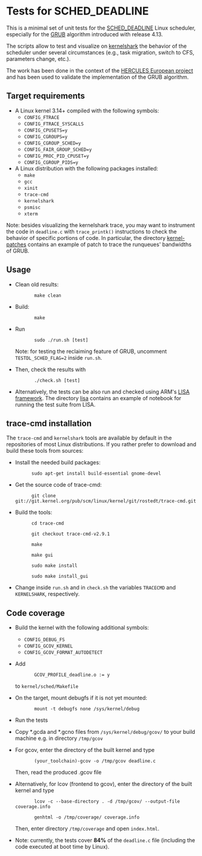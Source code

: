 Tests for SCHED_DEADLINE
========================

This is a minimal set of unit tests for the
[SCHED_DEADLINE](https://en.wikipedia.org/wiki/SCHED_DEADLINE) Linux scheduler,
especially for the
[GRUB](http://lkml.iu.edu/hypermail/linux/kernel/1703.2/06174.html) algorithm
introduced with release 4.13.

The scripts allow to test and visualize on
[kernelshark](http://rostedt.homelinux.com/kernelshark/) the behavior of the
scheduler under several circumstances (e.g., task migration, switch to CFS,
parameters change, etc.).

The work has been done in the context of the
[HERCULES European project](http://hercules2020.eu) and has been used to
validate the implementation of the GRUB algorithm.


Target requirements
-------------------

 - A Linux kernel 3.14+ compiled with the following symbols:
   - ```CONFIG_FTRACE```
   - ```CONFIG_FTRACE_SYSCALLS```
   - ```CONFIG_CPUSETS=y```
   - ```CONFIG_CGROUPS=y```
   - ```CONFIG_CGROUP_SCHED=y```
   - ```CONFIG_FAIR_GROUP_SCHED=y```
   - ```CONFIG_PROC_PID_CPUSET=y```
   - ```CONFIG_CGROUP_PIDS=y```
 - A Linux distribution with the following packages installed:
   - ```make```
   - ```gcc```
   - ```xinit```
   - ```trace-cmd```
   - ```kernelshark```
   - ```psmisc```
   - ```xterm```

Note: besides visualizing the kernelshark trace, you may want to instrument
the code in ```deadline.c``` with ```trace_printk()``` instructions to check
the behavior of specific portions of code.
In particular, the directory [kernel-patches](kernel-patches) contains an
example of patch to trace the runqueues' bandwidths of GRUB.


Usage
-----

 - Clean old results:

              make clean

 - Build:

              make

 - Run

              sudo ./run.sh [test]

   Note: for testing the reclaiming feature of GRUB, uncomment
   ```TESTDL_SCHED_FLAG=2``` inside ```run.sh```.

 - Then, check the results with

              ./check.sh [test]

 - Alternatively, the tests can be also run and checked using ARM's
   [LISA framework](https://github.com/ARM-software/lisa).
   The directory [lisa](lisa) contains an example of notebook for running
   the test suite from LISA.


trace-cmd installation
----------------------

The `trace-cmd` and `kernelshark` tools are available by default in the
repositories of most Linux distributions.
If you rather prefer to download and build these tools from sources:

 - Install the needed build packages:

             sudo apt-get install build-essential gnome-devel

 - Get the source code of trace-cmd:

             git clone git://git.kernel.org/pub/scm/linux/kernel/git/rostedt/trace-cmd.git

 - Build the tools:

             cd trace-cmd

             git checkout trace-cmd-v2.9.1

             make

             make gui

             sudo make install

             sudo make install_gui

 - Change inside `run.sh` and in `check.sh` the variables `TRACECMD` and
   `KERNELSHARK`, respectively.


Code coverage
-------------

 - Build the kernel with the following additional symbols:
   - ```CONFIG_DEBUG_FS```
   - ```CONFIG_GCOV_KERNEL```
   - ```CONFIG_GCOV_FORMAT_AUTODETECT```

 - Add

              GCOV_PROFILE_deadline.o := y

   to ```kernel/sched/Makefile```

 - On the target, mount debugfs if it is not yet mounted:

              mount -t debugfs none /sys/kernel/debug

 - Run the tests

 - Copy *.gcda and *.gcno files from ```/sys/kernel/debug/gcov/``` to your
   build machine e.g. in directory ```/tmp/gcov```

 - For gcov, enter the directory of the built kernel and type

              (your_toolchain)-gcov -o /tmp/gcov deadline.c

   Then, read the produced .gcov file

 - Alternatively, for lcov (frontend to gcov), enter the directory of the built
   kernel and type

              lcov -c --base-directory . -d /tmp/gcov/ --output-file coverage.info

              genhtml -o /tmp/coverage/ coverage.info

   Then, enter directory ```/tmp/coverage``` and open ```index.html```.

 - Note: currently, the tests cover **84%** of the ```deadline.c``` file
         (including the code executed at boot time by Linux).
